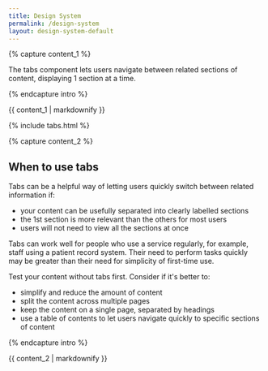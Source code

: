 ```yaml
---
title: Design System
permalink: /design-system
layout: design-system-default
---
```

{% capture content_1 %}

The tabs component lets users navigate between related sections of content, displaying 1 section at a time.

{% endcapture intro %}<div class="cms">{{ content_1 | markdownify }}</div>

{% include tabs.html %}

{% capture content_2 %}

## When to use tabs

Tabs can be a helpful way of letting users quickly switch between related information if:

* your content can be usefully separated into clearly labelled sections
* the 1st section is more relevant than the others for most users
* users will not need to view all the sections at once

Tabs can work well for people who use a service regularly, for example, staff using a patient record system. Their need to perform tasks quickly may be greater than their need for simplicity of first-time use.

Test your content without tabs first. Consider if it's better to:

* simplify and reduce the amount of content
* split the content across multiple pages
* keep the content on a single page, separated by headings
* use a table of contents to let users navigate quickly to specific sections of content

{% endcapture intro %}<div class="cms">{{ content_2 | markdownify }}</div>

